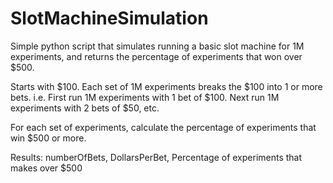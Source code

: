 # SlotMachineSimulation
Simple python script that simulates running a basic slot machine for 1M experiments, and returns the percentage of experiments that won over $500.

Starts with $100.
Each set of 1M experiments breaks the $100 into 1 or more bets.
i.e. First run 1M experiments with 1 bet of $100.  Next run 1M experiments with 2 bets of $50, etc.

For each set of experiments, calculate the percentage of experiments that win $500 or more.

Results:
numberOfBets, DollarsPerBet, Percentage of experiments that makes over $500
